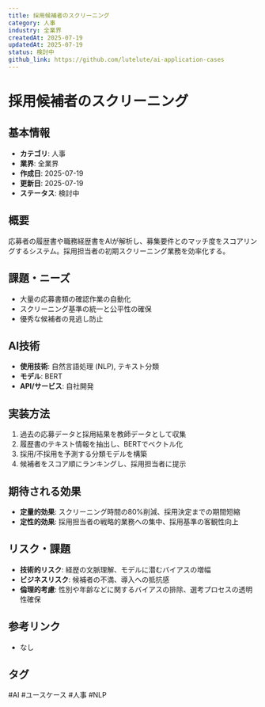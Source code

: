 ```yaml
---
title: 採用候補者のスクリーニング
category: 人事
industry: 全業界
createdAt: 2025-07-19
updatedAt: 2025-07-19
status: 検討中
github_link: https://github.com/lutelute/ai-application-cases
---
```


# 採用候補者のスクリーニング

## 基本情報
- **カテゴリ**: 人事
- **業界**: 全業界
- **作成日**: 2025-07-19
- **更新日**: 2025-07-19
- **ステータス**: 検討中

## 概要
応募者の履歴書や職務経歴書をAIが解析し、募集要件とのマッチ度をスコアリングするシステム。採用担当者の初期スクリーニング業務を効率化する。

## 課題・ニーズ
- 大量の応募書類の確認作業の自動化
- スクリーニング基準の統一と公平性の確保
- 優秀な候補者の見逃し防止

## AI技術
- **使用技術**: 自然言語処理 (NLP), テキスト分類
- **モデル**: BERT
- **API/サービス**: 自社開発

## 実装方法
1. 過去の応募データと採用結果を教師データとして収集
2. 履歴書のテキスト情報を抽出し、BERTでベクトル化
3. 採用/不採用を予測する分類モデルを構築
4. 候補者をスコア順にランキングし、採用担当者に提示

## 期待される効果
- **定量的効果**: スクリーニング時間の80%削減、採用決定までの期間短縮
- **定性的効果**: 採用担当者の戦略的業務への集中、採用基準の客観性向上

## リスク・課題
- **技術的リスク**: 経歴の文脈理解、モデルに潜むバイアスの増幅
- **ビジネスリスク**: 候補者の不満、導入への抵抗感
- **倫理的考慮**: 性別や年齢などに関するバイアスの排除、選考プロセスの透明性確保

## 参考リンク
- なし

## タグ
#AI #ユースケース #人事 #NLP
